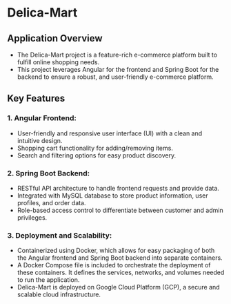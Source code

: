 # Delica-Mart

## Application Overview

* The Delica-Mart project is a feature-rich e-commerce platform built to fulfill online shopping needs.
* This project leverages Angular for the frontend and Spring Boot for the backend to ensure a robust, and user-friendly e-commerce platform.

## Key Features

### 1. Angular Frontend:

* User-friendly and responsive user interface (UI) with a clean and intuitive design.
* Shopping cart functionality for adding/removing items.
* Search and filtering options for easy product discovery.

### 2. Spring Boot Backend:

* RESTful API architecture to handle frontend requests and provide data.
* Integrated with MySQL database to store product information, user profiles, and order data.
* Role-based access control to differentiate between customer and admin privileges.

### 3. Deployment and Scalability:

* Containerized using Docker, which allows for easy packaging of both the Angular frontend and Spring Boot backend into separate containers.
* A Docker Compose file is included to orchestrate the deployment of these containers. It defines the services, networks, and volumes needed to run the application.
* Delica-Mart is deployed on Google Cloud Platform (GCP), a secure and scalable cloud infrastructure.
